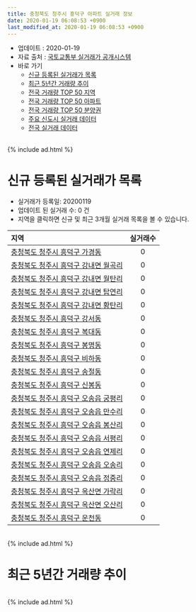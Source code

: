 ```yaml
---
title: 충청북도 청주시 흥덕구 아파트 실거래 정보
date: 2020-01-19 06:08:53 +0900
last_modified_at: 2020-01-19 06:08:53 +0900
---
```


* 업데이트 : 2020-01-19
* 자료 출처 : [국토교통부 실거래가 공개시스템](http://rt.molit.go.kr)
* 바로 가기
    * [신규 등록된 실거래가 목록](#신규-등록된-실거래가-목록)
    * [최근 5년간 거래량 추이](#최근-5년간-거래량-추이)
    * [전국 거래량 TOP 50 지역](https://apt-info.github.io/apt-trade-info/최근-3개월-전국에서-가장-거래가-많이-발생한-지역)
    * [전국 거래량 TOP 50 아파트](https://apt-info.github.io/apt-trade-info/최근-3개월-전국에서-가장-거래가-많이-발생한-아파트)
    * [전국 거래량 TOP 50 분양권](https://apt-info.github.io/apt-trade-info/최근-3개월-전국에서-가장-거래가-많이-발생한-분양권)
    * [주요 신도시 실거래 데이터](https://apt-info.github.io/apt-trade-info/주요-신도시)
    * [전국 실거래 데이터](https://apt-info.github.io/apt-trade-info/전국)

<br>
{% include ad.html %}
<br>

# 신규 등록된 실거래가 목록
* 실거래가 등록일: 20200119
* 업데이트 된 실거래 수: 0 건
* 지역을 클릭하면 신규 및 최근 3개월 실거래 목록을 볼 수 있습니다.


|지역|실거래수|
|:---|:---:|
|[충청북도 청주시 흥덕구 가경동](https://apt-info.github.io/apt-trade-info/충청북도-청주시-흥덕구-가경동)|0|
|[충청북도 청주시 흥덕구 강내면 월곡리](https://apt-info.github.io/apt-trade-info/충청북도-청주시-흥덕구-강내면-월곡리)|0|
|[충청북도 청주시 흥덕구 강내면 월탄리](https://apt-info.github.io/apt-trade-info/충청북도-청주시-흥덕구-강내면-월탄리)|0|
|[충청북도 청주시 흥덕구 강내면 탑연리](https://apt-info.github.io/apt-trade-info/충청북도-청주시-흥덕구-강내면-탑연리)|0|
|[충청북도 청주시 흥덕구 강내면 황탄리](https://apt-info.github.io/apt-trade-info/충청북도-청주시-흥덕구-강내면-황탄리)|0|
|[충청북도 청주시 흥덕구 강서동](https://apt-info.github.io/apt-trade-info/충청북도-청주시-흥덕구-강서동)|0|
|[충청북도 청주시 흥덕구 복대동](https://apt-info.github.io/apt-trade-info/충청북도-청주시-흥덕구-복대동)|0|
|[충청북도 청주시 흥덕구 봉명동](https://apt-info.github.io/apt-trade-info/충청북도-청주시-흥덕구-봉명동)|0|
|[충청북도 청주시 흥덕구 비하동](https://apt-info.github.io/apt-trade-info/충청북도-청주시-흥덕구-비하동)|0|
|[충청북도 청주시 흥덕구 송절동](https://apt-info.github.io/apt-trade-info/충청북도-청주시-흥덕구-송절동)|0|
|[충청북도 청주시 흥덕구 신봉동](https://apt-info.github.io/apt-trade-info/충청북도-청주시-흥덕구-신봉동)|0|
|[충청북도 청주시 흥덕구 오송읍 궁평리](https://apt-info.github.io/apt-trade-info/충청북도-청주시-흥덕구-오송읍-궁평리)|0|
|[충청북도 청주시 흥덕구 오송읍 만수리](https://apt-info.github.io/apt-trade-info/충청북도-청주시-흥덕구-오송읍-만수리)|0|
|[충청북도 청주시 흥덕구 오송읍 봉산리](https://apt-info.github.io/apt-trade-info/충청북도-청주시-흥덕구-오송읍-봉산리)|0|
|[충청북도 청주시 흥덕구 오송읍 서평리](https://apt-info.github.io/apt-trade-info/충청북도-청주시-흥덕구-오송읍-서평리)|0|
|[충청북도 청주시 흥덕구 오송읍 연제리](https://apt-info.github.io/apt-trade-info/충청북도-청주시-흥덕구-오송읍-연제리)|0|
|[충청북도 청주시 흥덕구 오송읍 오송리](https://apt-info.github.io/apt-trade-info/충청북도-청주시-흥덕구-오송읍-오송리)|0|
|[충청북도 청주시 흥덕구 오송읍 정중리](https://apt-info.github.io/apt-trade-info/충청북도-청주시-흥덕구-오송읍-정중리)|0|
|[충청북도 청주시 흥덕구 옥산면 가락리](https://apt-info.github.io/apt-trade-info/충청북도-청주시-흥덕구-옥산면-가락리)|0|
|[충청북도 청주시 흥덕구 옥산면 오산리](https://apt-info.github.io/apt-trade-info/충청북도-청주시-흥덕구-옥산면-오산리)|0|
|[충청북도 청주시 흥덕구 운천동](https://apt-info.github.io/apt-trade-info/충청북도-청주시-흥덕구-운천동)|0|


<br>
{% include ad.html %}
<br>

# 최근 5년간 거래량 추이


<div style="width:100%;">
    <canvas id="deal_progress" height="200"></canvas>
</div>

<script>
new Chart(document.getElementById("deal_progress"), {
    type: 'line',
    data: {
        labels: ['201501','201502','201503','201504','201505','201506','201507','201508','201509','201510','201511','201512','201601','201602','201603','201604','201605','201606','201607','201608','201609','201610','201611','201612','201701','201702','201703','201704','201705','201706','201707','201708','201709','201710','201711','201712','201801','201802','201803','201804','201805','201806','201807','201808','201809','201810','201811','201812','201901','201902','201903','201904','201905','201906','201907','201908','201909','201910','201911','201912','202001'],
        datasets: [{
            label: '매매',
            pointRadius: 1,
            data: [276, 274, 346, 284, 258, 247, 259, 237, 247, 269, 214, 171, 194, 204, 273, 215, 210, 208, 209, 233, 249, 311, 236, 246, 180, 229, 269, 266, 261, 271, 239, 243, 236, 218, 215, 239, 410, 359, 375, 286, 298, 269, 238, 258, 357, 398, 270, 297, 256, 260, 334, 343, 337, 389, 392, 502, 508, 711, 835, 708, 153],
            borderColor: "rgba(255, 201, 14, 1)",
            backgroundColor: "rgba(255, 201, 14, 0.5)",
            fill: false,
            lineTension: 0
        },{
            label: '전월세',
            pointRadius: 1,
            data: [247, 209, 254, 197, 208, 259, 236, 220, 206, 265, 206, 230, 248, 236, 221, 178, 183, 170, 165, 160, 169, 237, 235, 252, 308, 354, 249, 240, 218, 242, 264, 224, 198, 186, 206, 224, 271, 252, 263, 201, 197, 191, 199, 241, 225, 229, 235, 269, 347, 314, 292, 252, 239, 226, 261, 319, 275, 384, 349, 300, 98],
            borderColor: "rgba(0, 141, 185, 1)",
            backgroundColor: "rgba(0, 141, 185, 0.5)",
            fill: false,
            lineTension: 0
        }
        ]
    },
    options: {
        responsive: true,
        title: {
            display: false
        },
        tooltips: {
            mode: 'index',
            intersect: false
        },
        hover: {
            mode: 'nearest',
            intersect: true
        },
        scales: {
            xAxes: [{
                display: true,
                scaleLabel: {
                    display: true,
                    labelString: '년/월'
                }
            }],
            yAxes: [{
                display: true,
                ticks: {
                    suggestedMin: 0,
                },
                scaleLabel: {
                    display: true,
                    labelString: '실거래 수'
                }
            }]
        }
    }
});

</script>


<br>
{% include ad.html %}
<br>

